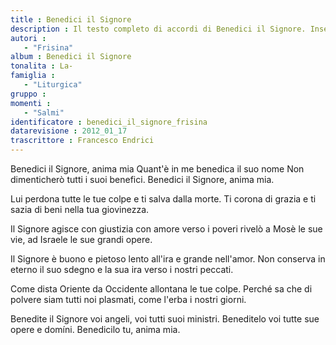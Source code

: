 ```yaml
--- 
title : Benedici il Signore
description : Il testo completo di accordi di Benedici il Signore. Inseriscila nel tuo canzoniere!
autori : 
   - "Frisina"
album : Benedici il Signore
tonalita : La-
famiglia : 
   - "Liturgica"
gruppo : 
momenti : 
   - "Salmi"
identificatore : benedici_il_signore_frisina
datarevisione : 2012_01_17
trascrittore : Francesco Endrici
--- 
```




Benedici il Signore, anima mia
Quant'è in me benedica il suo nome
Non dimenticherò tutti i suoi benefici.
Benedici il Signore, anima mia.


Lui perdona tutte le tue colpe
e ti salva dalla morte.
Ti corona di grazia e ti sazia di beni
nella tua giovinezza.


Il Signore agisce con giustizia
con amore verso i poveri
rivelò a Mosè le sue vie, ad Israele
le sue grandi opere.


Il Signore è buono e pietoso
lento all'ira e grande nell'amor.
Non conserva in eterno il suo sdegno e la sua ira
verso i nostri peccati.


Come dista Oriente da Occidente
allontana le tue colpe.
Perché sa che di polvere siam tutti noi plasmati,
come l'erba i nostri giorni.


Benedite il Signore voi angeli,
voi tutti suoi ministri.
Beneditelo voi tutte sue opere e domíni.
Benedicilo tu, anima mia.


